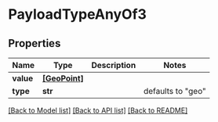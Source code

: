 # PayloadTypeAnyOf3

## Properties
Name | Type | Description | Notes
------------ | ------------- | ------------- | -------------
**value** | [**[GeoPoint]**](GeoPoint.md) |  | 
**type** | **str** |  | defaults to "geo"

[[Back to Model list]](../README.md#documentation-for-models) [[Back to API list]](../README.md#documentation-for-api-endpoints) [[Back to README]](../README.md)


